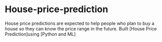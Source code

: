 # House-price-prediction
House price predictions are expected to help people who plan to buy a house so they can know the price range in the future. 
Built [House Price Prediction]using [Python and ML]
